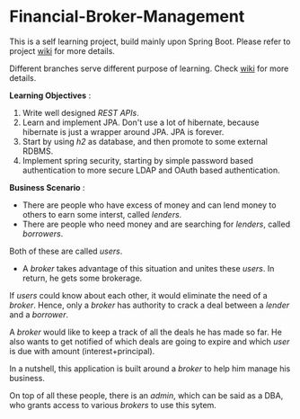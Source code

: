 # Financial-Broker-Management

This is a self learning project, build mainly upon Spring Boot. Please refer to project [wiki](https://github.com/gaurravsh/Financial-Broker-Management/wiki) for more details.

Different branches serve different purpose of learning. Check [wiki](https://github.com/gaurravsh/Financial-Broker-Management/wiki) for more details.

**Learning Objectives** :

1. Write well designed *REST APIs*.
2. Learn and implement JPA. Don't use a lot of hibernate, because hibernate is just a wrapper around JPA. JPA is forever.
3. Start by using *h2* as database, and then promote to some external RDBMS.
4. Implement spring security, starting by simple password based authentication to more secure LDAP and OAuth based authentication.

**Business Scenario** :
* There are people who have excess of money and can lend money to others to earn some interst, called *lenders*.
* There are people who need money and are searching for *lenders*, called *borrowers*.

Both of these are called *users*.

* A *broker* takes advantage of this situation and unites these *users*. In return, he gets some brokerage.

If *users* could know about each other, it would eliminate the need of a *broker*.
Hence, only a *broker* has authority to crack a deal between a *lender* and a *borrower*.

A *broker* would like to keep a track of all the deals he has made so far.
He also wants to get notified of which deals are going to expire and which *user* is due with amount (interest+principal). 

In a nutshell, this application is built around a *broker* to help him manage his business.

On top of all these people, there is an *admin*, which can be said as a DBA, who grants access to various *brokers* to use this sytem.
